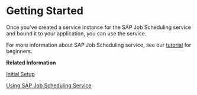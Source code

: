 <!-- loio02e4e8bbcd7c4d5ea154f5d9aa2f46ac -->

# Getting Started

Once you've created a service instance for the SAP Job Scheduling service and bound it to your application, you can use the service.

For more information about SAP Job Scheduling service, see our [tutorial](https://blogs.sap.com/2019/11/25/using-job-scheduler-in-sap-cloud-platform-0-intro-and-prep/) for beginners.

**Related Information**  


[Initial Setup](initial-setup-0adb655.md "You can get started with the SAP Job Scheduling service by following the steps below.")

[Using SAP Job Scheduling Service](40---Using-JOB-SCHDULR-TITLE/using-sap-job-scheduling-service-9d48597.md "Define and manage one-time and recurring jobs using flexible schedules.")

